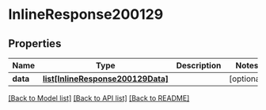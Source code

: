 # InlineResponse200129

## Properties
Name | Type | Description | Notes
------------ | ------------- | ------------- | -------------
**data** | [**list[InlineResponse200129Data]**](InlineResponse200129Data.md) |  | [optional] 

[[Back to Model list]](../README.md#documentation-for-models) [[Back to API list]](../README.md#documentation-for-api-endpoints) [[Back to README]](../README.md)

